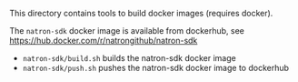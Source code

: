 This directory contains tools to build docker images (requires docker).

The `natron-sdk` docker image is available from dockerhub, see https://hub.docker.com/r/natrongithub/natron-sdk 

- `natron-sdk/build.sh` builds the natron-sdk docker image
- `natron-sdk/push.sh` pushes the natron-sdk docker image to dockerhub
